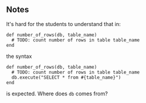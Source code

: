 ## Notes

It's hard for the students to understand that in:

```
def number_of_rows(db, table_name)
  # TODO: count number of rows in table table_name
end
```

the syntax 

```
def number_of_rows(db, table_name)
  # TODO: count number of rows in table table_name
  db.execute("SELECT * from #{table_name}")
end
```

is expected. Where does `db` comes from?